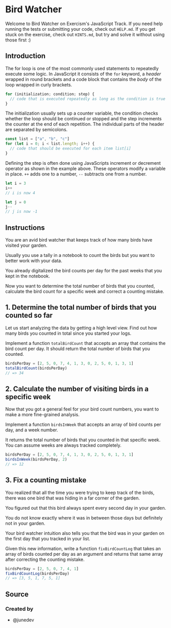 # Bird Watcher

Welcome to Bird Watcher on Exercism's JavaScript Track.
If you need help running the tests or submitting your code, check out `HELP.md`.
If you get stuck on the exercise, check out `HINTS.md`, but try and solve it without using those first :)

## Introduction

The for loop is one of the most commonly used statements to repeatedly execute some logic.
In JavaScript it consists of the `for` keyword, a _header_ wrapped in round brackets and a code block that contains the _body_ of the loop wrapped in curly brackets.

```javascript
for (initialization; condition; step) {
  // code that is executed repeatedly as long as the condition is true
}
```

The initialization usually sets up a counter variable, the condition checks whether the loop should be continued or stopped and the step increments the counter at the end of each repetition.
The individual parts of the header are separated by semicolons.

```javascript
const list = ["a", "b", "c"]
for (let i = 0; i < list.length; i++) {
  // code that should be executed for each item list[i]
}
```

Defining the step is often done using JavaScripts increment or decrement operator as shown in the example above.
These operators modify a variable in place.
`++` adds one to a number, `--` subtracts one from a number.

```javascript
let i = 3
i++
// i is now 4

let j = 0
j--
// j is now -1
```

## Instructions

You are an avid bird watcher that keeps track of how many birds have visited your garden.

Usually you use a tally in a notebook to count the birds but you want to better work with your data.

You already digitalized the bird counts per day for the past weeks that you kept in the notebook.

Now you want to determine the total number of birds that you counted, calculate the bird count for a specific week and correct a counting mistake.

## 1. Determine the total number of birds that you counted so far

Let us start analyzing the data by getting a high level view. Find out how many birds you counted in total since you started your logs.

Implement a function `totalBirdCount` that accepts an array that contains the bird count per day. It should return the total number of birds that you counted.

```javascript
birdsPerDay = [2, 5, 0, 7, 4, 1, 3, 0, 2, 5, 0, 1, 3, 1]
totalBirdCount(birdsPerDay)
// => 34
```

## 2. Calculate the number of visiting birds in a specific week

Now that you got a general feel for your bird count numbers, you want to make a more fine-grained analysis.

Implement a function `birdsInWeek` that accepts an array of bird counts per day, and a week number.

It returns the total number of birds that you counted in that specific week. You can assume weeks are always tracked completely.

```javascript
birdsPerDay = [2, 5, 0, 7, 4, 1, 3, 0, 2, 5, 0, 1, 3, 1]
birdsInWeek(birdsPerDay, 2)
// => 12
```

## 3. Fix a counting mistake

You realized that all the time you were trying to keep track of the birds, there was one bird that was hiding in a far corner of the garden.

You figured out that this bird always spent every second day in your garden.

You do not know exactly where it was in between those days but definitely not in your garden.

Your bird watcher intuition also tells you that the bird was in your garden on the first day that you tracked in your list.

Given this new information, write a function `fixBirdCountLog` that takes an array of birds counted per day as an argument and returns that same array after correcting the counting mistake.

```javascript
birdsPerDay = [2, 5, 0, 7, 4, 1]
fixBirdCountLog(birdsPerDay)
// => [3, 5, 1, 7, 5, 1]
```

## Source

### Created by

- @junedev
